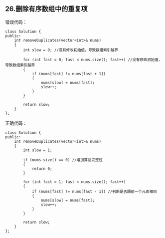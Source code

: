 ## 26.删除有序数组中的重复项
错误代码：

    class Solution {
    public:
        int removeDuplicates(vector<int>& nums)
        {
            int slow = 0; //没有修改初始值，导致数组索引越界
    
            for (int fast = 0; fast < nums.size(); fast++) //没有修改初始值，导致数组索引越界
            {
                if (nums[fast] != nums[fast + 1])
                {
                    nums[slow] = nums[fast];
                    slow++;
                }
            }
    
            return slow;
        }
    };

正确代码：

    class Solution {
    public:
        int removeDuplicates(vector<int>& nums)
        {
            int slow = 1;
    
            if (nums.size() == 0) //增加算法完整性
            {
                return 0;
            }
    
            for (int fast = 1; fast < nums.size(); fast++)
            {
                if (nums[fast] != nums[fast - 1]) //判断是否跟前一个元素相同
                {
                    nums[slow] = nums[fast];
                    slow++;
                }
            }
    
            return slow;
        }
    };